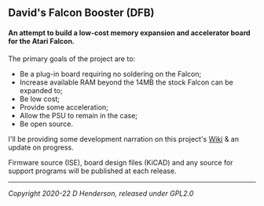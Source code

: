 ## David's Falcon Booster (DFB)

#### An attempt to build a low-cost memory expansion and accelerator board for the Atari Falcon.

The primary goals of the project are to:

* Be a plug-in board requiring no soldering on the Falcon;
* Increase available RAM beyond the 14MB the stock Falcon can be expanded to;
* Be low cost;
* Provide some acceleration;
* Allow the PSU to remain in the case;
* Be open source.

I'll be providing some development narration on this project's [Wiki](https://github.com/dh219/DFB/wiki) & an update on progress.

Firmware source (ISE), board design files (KiCAD) and any source for support programs will be published at each release.

---

*Copyright 2020-22 D Henderson, released under GPL2.0*
